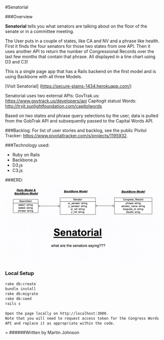 #Senatorial

###Overview

**Senatorial** tells you what senators are talking about on the floor of the senate or in a committee meeting.  

The User puts in a couple of states, like CA and NV and a phrase like health. First it finds the four senators for those two states from one API. Then it uses another API to return the number of Congressional Records over the last few months that contain that phrase. All displayed in a line chart using D3 and C3!

This is a single page app that has a Rails backend on the first model and is using Backbone with all three Models.

[Visit Senatorial] (https://secure-plains-1434.herokuapp.com/)

Senatorial uses two external APIs:
GovTrak.us: https://www.govtrack.us/developers/api
Capitogit statusl Words: http://tryit.sunlightfoundation.com/capitolwords

Based on two states and phrase query selections by the user, data is pulled from the GobTrak API and subsequently passed to the Capital Words API.

###Backlog: 
For list of user stories and backlog, see the public Pivitol Tracker: https://www.pivotaltracker.com/s/projects/1195932.

###Technology used:
- Ruby on Rails
- Backbone.js
- D3.js
- C3.js

###ERD:

![](app/assets/images/erd.png)

### Local Setup

    rake db:create
    bundle install
    rake db:migrate
    rake db:seed
    rails s

    Open the page locally on http://localhost:3000.
    Note that you will need to request access token for the Congress Words API and replace it as appropriate within the code. 
    
=
######Written by Martin Johnson

